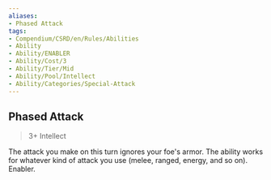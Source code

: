 ```yaml
---
aliases:
- Phased Attack
tags:
- Compendium/CSRD/en/Rules/Abilities
- Ability
- Ability/ENABLER
- Ability/Cost/3
- Ability/Tier/Mid
- Ability/Pool/Intellect
- Ability/Categories/Special-Attack
---
```


  
## Phased Attack  
>3+  Intellect  
  
The attack you make on this turn ignores your foe's armor. The ability works for whatever kind of attack you use (melee, ranged, energy, and so on). Enabler.
